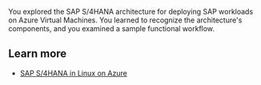 You explored the SAP S/4HANA architecture for deploying SAP workloads on Azure Virtual Machines. You learned to recognize the architecture's components, and you examined a sample functional workflow.

## Learn more

- [SAP S/4HANA in Linux on Azure](/azure/architecture/reference-architectures/sap/sap-s4hana)
